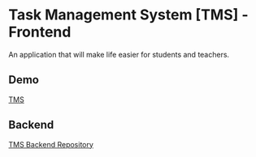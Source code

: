 # Task Management System [TMS] - Frontend

An application that will make life easier for students and teachers.

## Demo

[TMS](http://tms.ts4ever.pl/)

## Backend

[TMS Backend Repository](https://github.com/sooochy/task-management-system/)